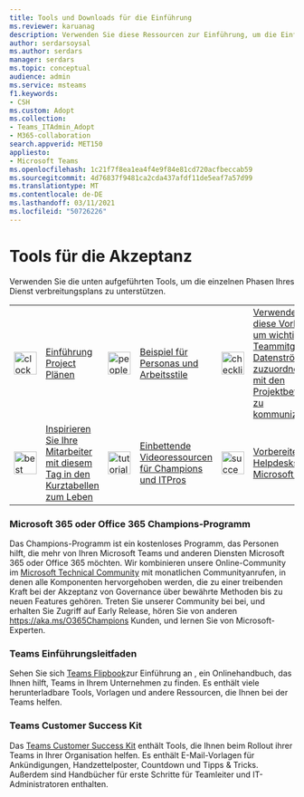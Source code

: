 ```yaml
---
title: Tools und Downloads für die Einführung
ms.reviewer: karuanag
description: Verwenden Sie diese Ressourcen zur Einführung, um die Einführung von Microsoft Teams und anderen Microsoft 365 oder Office 365 vordingen.
author: serdarsoysal
ms.author: serdars
manager: serdars
ms.topic: conceptual
audience: admin
ms.service: msteams
f1.keywords:
- CSH
ms.custom: Adopt
ms.collection:
- Teams_ITAdmin_Adopt
- M365-collaboration
search.appverid: MET150
appliesto:
- Microsoft Teams
ms.openlocfilehash: 1c21f7f8ea1ea4f4e9f84e81cd720acfbeccab59
ms.sourcegitcommit: 4d76837f9481ca2cda437afdf11de5eaf7a57d99
ms.translationtype: MT
ms.contentlocale: de-DE
ms.lasthandoff: 03/11/2021
ms.locfileid: "50726226"
---
```

# <a name="tools-for-driving-adoption"></a>Tools für die Akzeptanz 

Verwenden Sie die unten aufgeführten Tools, um die einzelnen Phasen Ihres Dienst verbreitungsplans zu unterstützen.  

|               |               |               |               |               |               |
| ------------- | ------------- | ------------- | ------------- | ------------- | ------------- |
| <img src="https://docs.microsoft.com/office/media/icons/clock-teams.svg" width="40 px" height="40 px" alt="clock icon">| [Einführung Project Plänen](https://github.com/MicrosoftDocs/OfficeDocs-SkypeForBusiness/blob/live/Teams/downloads/teams-adopt-service-adoption-plans-oct-2018.zip) | <img src="https://docs.microsoft.com/office/media/icons/users-people.svg" width="40 px" height="40 px" alt="people icon">| [Beispiel für Personas und Arbeitsstile](https://github.com/MicrosoftDocs/OfficeDocs-SkypeForBusiness/blob/live/Teams/downloads/teams-adopt-example-personas.zip) | <img src="https://docs.microsoft.com/office/media/icons/task-checklist-planning-teams.svg" width="40 px" height="40 px" alt="checklist icon"> | [Verwenden Sie diese Vorlage, um wichtigen Teammitgliedern Datenströme zuzuordnen und mit den Projektbeteiligten zu kommunizieren.](https://github.com/MicrosoftDocs/OfficeDocs-SkypeForBusiness/blob/live/Teams/downloads/teams-adopt-work-assign-and-stakeholders.zip) |
| <img src="https://docs.microsoft.com/office/media/icons/best-practices-teams.svg" width="40 px" height="40 px" alt="best practices icon">| [Inspirieren Sie Ihre Mitarbeiter mit diesem Tag in den Kurztabellen zum Leben](https://github.com/MicrosoftDocs/OfficeDocs-SkypeForBusiness/blob/live/Teams/downloads/teams-adopt-day-in-the-life-quicksheets.zip) | <img src="https://docs.microsoft.com/office/media/icons/education-tutorial-teams.svg" width="40 px" height="40 px" alt="tutorial icon">| [Einbettende Videoressourcen für Champions und ITPros](https://aka.ms/CoffeeintheCloud) | <img src="https://docs.microsoft.com/office/media/icons/success.svg" width="40 px" height="40 px" alt="success icon">| [Vorbereiten des Helpdesks für Microsoft Teams](https://github.com/MicrosoftDocs/OfficeDocs-SkypeForBusiness/blob/live/Teams/downloads/teams-adopt-helpdesk-guide.pdf) |

### <a name="microsoft-365-or-office-365-champions-program"></a>Microsoft 365 oder Office 365 Champions-Programm
Das Champions-Programm ist ein kostenloses Programm, das Personen hilft, die mehr von Ihren Microsoft Teams und anderen Diensten Microsoft 365 oder Office 365 möchten. Wir kombinieren unsere Online-Community im [Microsoft Technical Community](https://aka.ms/DriveAdoption) mit monatlichen Communityanrufen, in denen alle Komponenten hervorgehoben werden, die zu einer treibenden Kraft bei der Akzeptanz von Governance über bewährte Methoden bis zu neuen Features gehören. Treten Sie unserer Community bei bei, und erhalten Sie Zugriff auf Early Release, hören Sie von anderen https://aka.ms/O365Champions Kunden, und lernen Sie von Microsoft-Experten.  

### <a name="teams-adoption-guide"></a>Teams Einführungsleitfaden
Sehen Sie sich [Teams Flipbook](https://aka.ms/teamstoolkit)zur Einführung an , ein Onlinehandbuch, das Ihnen hilft, Teams in Ihrem Unternehmen zu finden. Es enthält viele herunterladbare Tools, Vorlagen und andere Ressourcen, die Ihnen bei der Teams helfen.

### <a name="teams-customer-success-kit"></a>Teams Customer Success Kit
Das [Teams Customer Success Kit](https://aka.ms/TeamsCustomerSuccess) enthält Tools, die Ihnen beim Rollout ihrer Teams in Ihrer Organisation helfen. Es enthält E-Mail-Vorlagen für Ankündigungen, Handzettelposter, Countdown und Tipps & Tricks. Außerdem sind Handbücher für erste Schritte für Teamleiter und IT-Administratoren enthalten.
